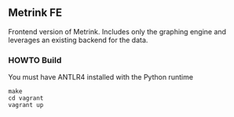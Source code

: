 ## Metrink FE

Frontend version of Metrink. Includes only the graphing engine and leverages an existing backend for the data.

### HOWTO Build
You must have ANTLR4 installed with the Python runtime

```
make
cd vagrant
vagrant up
```


